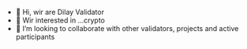 - 👋 Hi, wir are Dilay Validator
- 👀 Wir interested in ...crypto
- 💞️ I’m looking to collaborate with other validators, projects and active participants
